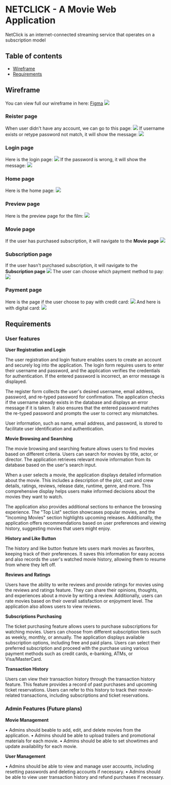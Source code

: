 # NETCLICK - A Movie Web Application

NetClick is an internet-connected streaming service that operates on a subscription model

## Table of contents

- [Wireframe](#wireframe)
- [Requirements](#requirements)

## Wireframe

You can view full our wireframe in here: [Figma](https://www.figma.com/file/CB9zF3wsmZimnx8U83VW4C/NetClick?type=design&node-id=0-1&t=Aq8fdv3htqCGwmyM-0)
<img src="./github/wireframe.png" />

### Reister page

When user didn't have any account, we can go to this page:
<img src="./github/register-page.png" />
If username exists or retype password not match, it will show the message:
<img src="./github/register-error.png" />

### Login page

Here is the login page:
<img src="./github/login-page.png" />
If the password is wrong, it will show the message:
<img src="./github/login-error.png" />

### Home page

Here is the home page:
<img src="./github/home-page.png" />

### Preview page

Here is the preview page for the film:
<img src="./github/preview-page.png" />

### Movie page

If the user has purchased subscription, it will navigate to the **Movie page**
<img src="./github/movie-page.png" />

### Subscription page

If the user hasn't purchased subscription, it will navigate to the **Subscription page**
<img src="./github/subscription-page.png" />
The user can choose which payment method to pay:
<img src="./github/subscription-page-2.png" />

### Payment page

Here is the page if the user choose to pay with credit card:
<img src="./github/payment-credit.png" />
And here is with digital card:
<img src="./github/payment-digital.png" />

## Requirements

### User features

**User Registration and Login**

The user registration and login feature enables users to create an account and securely log into the application. The login form requires users to enter their username and password, and the application verifies the credentials for authentication. If the entered password is incorrect, an error message is displayed.

The register form collects the user's desired username, email address, password, and re-typed password for confirmation. The application checks if the username already exists in the database and displays an error message if it is taken. It also ensures that the entered password matches the re-typed password and prompts the user to correct any mismatches.

User information, such as name, email address, and password, is stored to facilitate user identification and authentication.

**Movie Browsing and Searching**

The movie browsing and searching feature allows users to find movies based on different criteria. Users can search for movies by title, actor, or director. The application retrieves relevant movie information from its database based on the user's search input.

When a user selects a movie, the application displays detailed information about the movie. This includes a description of the plot, cast and crew details, ratings, reviews, release date, runtime, genre, and more. This comprehensive display helps users make informed decisions about the movies they want to watch.

The application also provides additional sections to enhance the browsing experience. The "Top List" section showcases popular movies, and the "Incoming Movies" section highlights upcoming releases. Additionally, the application offers recommendations based on user preferences and viewing history, suggesting movies that users might enjoy.

**History and Like Button**

The history and like button feature lets users mark movies as favorites, keeping track of their preferences. It saves this information for easy access and also records the user's watched movie history, allowing them to resume from where they left off.

**Reviews and Ratings**

Users have the ability to write reviews and provide ratings for movies using the reviews and ratings feature. They can share their opinions, thoughts, and experiences about a movie by writing a review. Additionally, users can rate movies based on their overall satisfaction or enjoyment level. The application also allows users to view reviews.

**Subscriptions Purchasing**

The ticket purchasing feature allows users to purchase subscriptions for watching movies. Users can choose from different subscription tiers such as weekly, monthly, or annually. The application displays available subscription options, including free and paid plans. Users can select their preferred subscription and proceed with the purchase using various payment methods such as credit cards, e-banking, ATMs, or Visa/MasterCard.

**Transaction History**

Users can view their transaction history through the transaction history feature. This feature provides a record of past purchases and upcoming ticket reservations. Users can refer to this history to track their movie-related transactions, including subscriptions and ticket reservations.

### Admin Features (Future plans)

**Movie Management**

• Admins should beable to add, edit, and delete movies from the application.
• Admins should be able to upload trailers and promotional materials for each movie.
• Admins should be able to set showtimes and update availability for each movie.

**User Management**

• Admins should be able to view and manage user accounts, including resetting passwords and deleting accounts if necessary.
• Admins should be able to view user transaction history and refund purchases if necessary.
